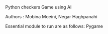 Python checkers Game using AI

Authors : Mobina Moeini, Negar Haghpanahi

Essential module to run are as follows: Pygame
